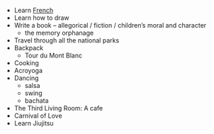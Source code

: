 - Learn [French](French.md)
- Learn how to draw
- Write a book – allegorical / fiction / children’s moral and character
	- the memory orphanage
- Travel through all the national parks
- Backpack
	- Tour du Mont Blanc
- Cooking
- Acroyoga
- Dancing
	- salsa
	- swing
	- bachata
- The Third Living Room: A cafe
- Carnival of Love
- Learn Jiujitsu